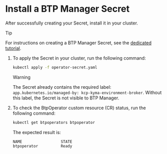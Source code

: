 # Install a BTP Manager Secret

<!--this content is for OS users only-->
After successfully creating your Secret, install it in your cluster.

> [!TIP]
> For instructions on creating a BTP Manager Secret, see the [dedicated tutorial](04-10-create-btp-manager-secret.md).

1. To apply the Secret in your cluster, run the following command: 

   ```sh
   kubectl apply -f operator-secret.yaml
   ```

   > [!WARNING] 
   > The Secret already contains the required label: `app.kubernetes.io/managed-by: kcp-kyma-environment-broker`. Without this label, the Secret is not visible to BTP Manager.

2. To check the BtpOperator custom resource (CR) status, run the following command:

   ```sh
   kubectl get btpoperators btpoperator
   ```

   The expected result is:

   ```
   NAME                 STATE
   btpoperator          Ready
   ```
